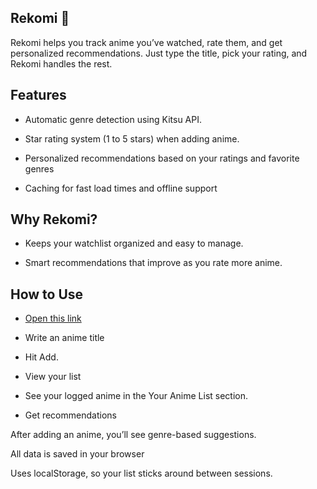## Rekomi 🎌
Rekomi helps you track anime you’ve watched, rate them, and get personalized recommendations. Just type the title, pick your rating, and Rekomi handles the rest.

## Features
- Automatic genre detection using Kitsu API.

- Star rating system (1 to 5 stars) when adding anime.

- Personalized recommendations based on your ratings and favorite genres

- Caching for fast load times and offline support


## Why Rekomi?
- Keeps your watchlist organized and easy to manage.

- Smart recommendations that improve as you rate more anime.

## How to Use
- [Open this link](https://your-link.com)

  
- Write an anime title

- Hit Add.

- View your list

- See your logged anime in the Your Anime List section.

- Get recommendations

After adding an anime, you’ll see genre-based suggestions.

All data is saved in your browser

Uses localStorage, so your list sticks around between sessions.

